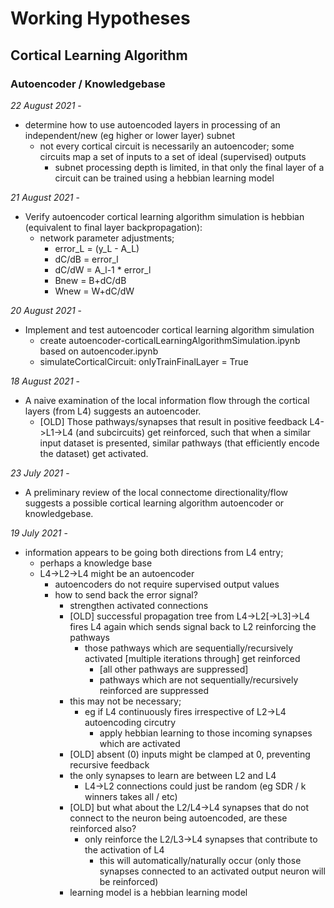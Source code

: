 Working Hypotheses
==================

Cortical Learning Algorithm
---------------------------

### Autoencoder / Knowledgebase

*22 August 2021* - 
* determine how to use autoencoded layers in processing of an independent/new (eg higher or lower layer) subnet
    * not every cortical circuit is necessarily an autoencoder; some circuits map a set of inputs to a set of ideal (supervised) outputs
	    * subnet processing depth is limited, in that only the final layer of a circuit can be trained using a hebbian learning model

*21 August 2021* - 
* Verify autoencoder cortical learning algorithm simulation is hebbian (equivalent to final layer backpropagation): 
	* network parameter adjustments;
    	* error_L = (y_L - A_L)
		* dC/dB = error_l
    	* dC/dW = A_l-1 * error_l
    	* Bnew = B+dC/dB
    	* Wnew = W+dC/dW

*20 August 2021* - 
* Implement and test autoencoder cortical learning algorithm simulation
    * create autoencoder-corticalLearningAlgorithmSimulation.ipynb based on autoencoder.ipynb
    * simulateCorticalCircuit: onlyTrainFinalLayer = True
	
*18 August 2021* - 
* A naive examination of the local information flow through the cortical layers (from L4) suggests an autoencoder. 
    * [OLD] Those pathways/synapses that result in positive feedback L4->L1->L4 (and subcircuits) get reinforced, such that when a similar input dataset is presented, similar pathways (that efficiently encode the dataset) get activated.

*23 July 2021* - 
* A preliminary review of the local connectome directionality/flow suggests a possible cortical learning algorithm autoencoder or knowledgebase.

*19 July 2021* - 
* information appears to be going both directions from L4 entry;
    * perhaps a knowledge base
    * L4->L2->L4 might be an autoencoder
        * autoencoders do not require supervised output values
        * how to send back the error signal?
            * strengthen activated connections
            * [OLD] successful propagation tree from L4->L2[->L3]->L4 fires L4 again which sends signal back to L2 reinforcing the pathways
                * those pathways which are sequentially/recursively activated [multiple iterations through] get reinforced
					* [all other pathways are suppressed]
					* pathways which are not sequentially/recursively reinforced are suppressed
			* this may not be necessary;
				* eg if L4 continuously fires irrespective of L2->L4 autoencoding circutry
					* apply hebbian learning to those incoming synapses which are activated  
			* [OLD] absent (0) inputs might be clamped at 0, preventing recursive feedback
			* the only synapses to learn are between L2 and L4 
				* L4->L2 connections could just be random (eg SDR / k winners takes all / etc)
			* [OLD] but what about the L2/L4->L4 synapses that do not connect to the neuron being autoencoded, are these reinforced also?
				* only reinforce the L2/L3->L4 synapses that contribute to the activation of L4
					* this will automatically/naturally occur (only those synapses connected to an activated output neuron will be reinforced)
			* learning model is a hebbian learning model
